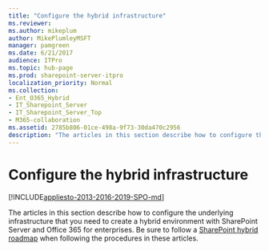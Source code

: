 ```yaml
---
title: "Configure the hybrid infrastructure"
ms.reviewer: 
ms.author: mikeplum
author: MikePlumleyMSFT
manager: pamgreen
ms.date: 6/21/2017
audience: ITPro
ms.topic: hub-page
ms.prod: sharepoint-server-itpro
localization_priority: Normal
ms.collection:
- Ent_O365_Hybrid
- IT_Sharepoint_Server
- IT_Sharepoint_Server_Top
- M365-collaboration
ms.assetid: 2785b806-01ce-498a-9f73-30da470c2956
description: "The articles in this section describe how to configure the underlying infrastructure that you need to create a hybrid environment with SharePoint Server and Office 365 for enterprises. Be sure to follow a SharePoint hybrid roadmap when following the procedures in these articles."
---
```


# Configure the hybrid infrastructure

[!INCLUDE[appliesto-2013-2016-2019-SPO-md](../includes/appliesto-2013-2016-2019-SPO-md.md)]

The articles in this section describe how to configure the underlying infrastructure that you need to create a hybrid environment with SharePoint Server and Office 365 for enterprises. Be sure to follow a [SharePoint hybrid roadmap](configuration-roadmaps.md) when following the procedures in these articles. 
  

